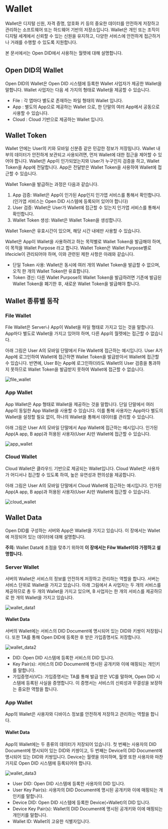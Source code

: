 # Wallet
Wallet은 디지털 신원, 자격 증명, 암호화 키 등의 중요한 데이터를 안전하게 저장하고 관리하는 소프트웨어 또는 하드웨어 기반의 저장소입니다. Wallet은 개인 또는 조직이 디지털 세계에서 신뢰할 수 있는 신원을 유지하고, 다양한 서비스에 안전하게 접근하거나 거래를 수행할 수 있도록 지원합니다.

본 문서에서는 Open DID에서 사용하는 월렛에 대해 설명합니다.

## Open DID의 Wallet
Open DID의 Wallet은 Open DID 시스템에 등록한 Wallet 사업자가 제공한 Wallet을 말합니다. Wallet 사업자는 다음 세 가지의 형태로 Wallet을 제공할 수 있습니다.
* File : 각 앱마다 별도로 존재하는 파일 형태의 Wallet 입니다.
* App : 별도의 App으로 제공하는 Wallet 으로, 한 단말의 여러 App에서 공동으로 사용할 수 있습니다.
* Cloud : Cloud 기반으로 제공하는 Wallet 입니다.

## Wallet Token
Wallet 안에는 User의 키와 모바일 신분증 같은 민감한 정보가 저장됩니다. Wallet 내부의 데이터가 안전하게 보관되고 사용되려면, 먼저 Wallet에 대한 접근을 제어할 수 있어야 합니다. Wallet은 App이 인가되었는지와 User가 누구인지 검증을 하고, Wallet Token을 App에 전달합니다. App은 전달받은 Wallet Token을 사용하여 Wallet에 접근할 수 있습니다.

Wallet Token을 발급하는 과정은 다음과 같습니다.
1. App 검증: Wallet은 App이 인가된 App인지 인가앱 서비스를 통해서 확인합니다. (인가앱 서비스는 Open DID 시스템에 등록되어 있어야 합니다)
2. User 검증: Wallet은 User가 Wallet에 접근할 수 있는지 인가앱 서비스를 통해서 확인합니다.
3. Wallet Token 생성: Wallet은 Wallet Token을 생성합니다.

Wallet Token은 유효시간이 있으며, 해당 시간 내에만 사용할 수 있습니다. 

Wallet은 App이 Wallet을 사용하려고 하는 목적별로 Wallet Token을 발급해야 하며, 이 목적을 Wallet Purpose 라고 합니다. Wallet Token은 Wallet Purpose별로 lifecicle이 관리되어야 하며, 이와 관련된 제한 사항은 아래와 같습니다.
* 단일 Token 사용: Wallet은 동시에 여러 개의 Wallet Token을 발급할 수 없으며, 오직 한 개의 Wallet Token만 유효합니다.
* Token 갱신: 다른 Wallet Purpose의 Wallet Token을 발급하려면 기존에 발급된 Wallet Token을 폐기한 후, 새로운 Wallet Token을 발급해야 합니다.

## Wallet 종류별 동작
### File Wallet
File Wallet은 Server나 App이 Wallet을 파일 형태로 가지고 있는 것을 말합니다. App마다 별도로 Wallet을 가지고 있어야 하며, 다른 App의 월렛에는 접근할 수 없습니다.

아래 그림은 User A의 모바일 단말에서 File Wallet에 접근하는 예시입니다. User A가 App에 로그인하여 Wallet에 접근하면 Wallet Token을 발급받아서 Wallet에 접근할 수 있습니다. 반면에, User B는 App에 로그인하더라도 Wallet의 User 검증을 통과하지 못하므로 Wallet Token을 발급받지 못하여 Wallet에 접근할 수 없습니다.

![file_wallet](../../assets/file_wallet.png)

### App Wallet
App Wallet은 App 형태로 Wallet을 제공하는 것을 말합니다. 단일 단말에서 여러 App이 동일한 App Wallet을 사용할 수 있습니다. 이를 통해 사용자는 App마다 별도의 Wallet을 설정할 필요 없이, 하나의 Wallet을 통해서 데이터를 관리할 수 있습니다.

아래 그림은 User A의 모바일 단말에서 App Wallet에 접근하는 예시입니다. 인가된 App(A app, B app)과 허용된 사용자(User A)만 Wallet에 접근할 수 있습니다.

![app_wallet](../../assets/app_wallet.png)

### Cloud Wallet
Cloud Wallet은 클라우드 기반으로 제공되는 Wallet입니다. Cloud Wallet은 사용자가 어디서나 접근할 수 있도록 하여, 높은 유연성과 편의성을 제공합니다. 

아래 그림은 User A의 모바일 단말에서 Cloud Wallet에 접근하는 예시입니다. 인가된 App(A app, B app)과 허용된 사용자(User A)만 Wallet에 접근할 수 있습니다.

![cloud_wallet](../../assets/cloud_wallet.png)

## Wallet Data
Open DID를 구성하는 서버와 App은 Wallet을 가지고 있습니다. 이 장에서는 Wallet에 저장되어 있는 데이터에 대해 설명합니다.

**주의:** Wallet Data에 초점을 맞추기 위하여 **이 장에서는 Filw Wallet이라 가정하고 설명합니다.**

### Server Wallet
서버의 Wallet은 서비스의 정보를 안전하게 저장하고 관리하는 역할을 합니다. 서버는 서비스 단위로 Wallet을 가지고 있습니다. 
아래 그림에서 A 사업자는 두 개의 서비스를 제공하므로 총 두 개의 Wallet을 가지고 있으며, B 사업자는 한 개의 서비스를 제공하므로 한 개의 Wallet을 가지고 있습니다.

![wallet_data1](../../assets/wallet_data1.png)

#### Wallet Data
서버의 Wallet에는 서비스의 DID Document에 명시되어 있는 DID와 키쌍이 저장됩니다. 또한 TA를 통해 Open DID에 등록한 후 받은 가입증명서도 저장합니다.

![wallet_data2](../../assets/wallet_data2.png)

* DID: Open DID 시스템에 등록한 서비스의 DID 입니다.
* Key Pair(s): 서비스의 DID Document에 명시된 공개키와 이에 매핑되는 개인키를 말합니다.
* 가입증명서(VC): 가입증명서는 TA를 통해 발급 받은 VC를 말하며, Open DID 시스템에 등록된 사실을 증명합니다. 이 증명서는 서비스의 신뢰성과 무결성을 보장하는 중요한 역할을 합니다.

### App Wallet
App의 Wallet은 사용자와 디바이스 정보를 안전하게 저장하고 관리하는 역할을 합니다.

#### Wallet Data
App의 Wallet에는 두 종류의 데이터가 저장되어 있습니다. 
첫 번째는 사용자의 DID Document에 명시되어 있는 DID와 키쌍이고, 두 번째는 Device의 DID Document에 명시되어 있는 DID와 키쌍입니다. Device는 월렛을 의미하며, 월렛 또한 사용자와 마찬가지로 Open DID 시스템에 등록되어야 합니다.

![wallet_data3](../../assets/wallet_data3.png)

* User DID: Open DID 시스템에 등록한 사용자의 DID 입니다.
* User Key Pair(s): 사용자의 DID Document에 명시된 공개키와 이에 매핑되는 개인키를 말합니다.
* Device DID: Open DID 시스템에 등록한 Device(=Wallet)의 DID 입니다.
* Device Key Pair(s): Wallet의 DID Document에 명시된 공개키와 이에 매핑되는 개인키를 말합니다.
* Wallet ID: Wallet의 고유한 식별자입니다.